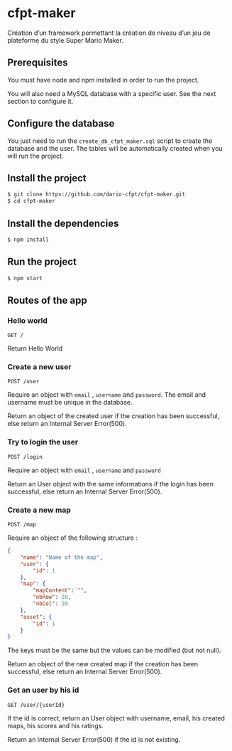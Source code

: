 # cfpt-maker

Création d’un framework permettant la création de niveau d’un jeu de
plateforme du style Super Mario Maker.

## Prerequisites

You must have node and npm installed in order to run the project.

You will also need a MySQL database with a specific user. See the next section to configure it.

## Configure the database

You just need to run the `create_db_cfpt_maker.sql` script to create the database and the user. The tables will be
automatically created when you will run the project.

## Install the project

```bash
$ git clone https://github.com/dario-cfpt/cfpt-maker.git
$ cd cfpt-maker
```

## Install the dependencies

```bash
$ npm install
```

## Run the project

```bash
$ npm start
```

## Routes of the app
### Hello world
```
GET /
```
Return Hello World

### Create a new user
```
POST /user
```
Require an object with `email` , `username` and `password`. The email and username must be unique in the database.

Return an object of the created user if the creation has been successful, else return an Internal Server Error(500).

### Try to login the user
```
POST /login
```
Require an object with `email` , `username` and `password`

Return an User object with the same informations if the login has been successful,
else return an Internal Server Error(500).

### Create a new map
```
POST /map
```
Require an object of the following structure :
```json
{
	"name": "Name of the map",
	"user": {
		"id": 1
	},
	"map": {
		"mapContent": "",
		"nbRow": 20,
		"nbCol": 20
	},
	"asset": {
		"id": 1
	}
}
```
The keys must be the same but the values can be modified (but not null).

Return an object of the new created map if the creation has been successful,
else return an Internal Server Error(500).

### Get an user by his id
```
GET /user/{userId}
```

If the id is correct, return an User object with username, email, his created maps, his scores and his ratings.

Return an Internal Server Error(500) if the id is not existing.